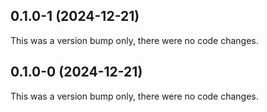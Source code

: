 ## 0.1.0-1 (2024-12-21)

This was a version bump only, there were no code changes.

## 0.1.0-0 (2024-12-21)

This was a version bump only, there were no code changes.